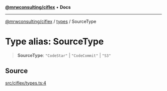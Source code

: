 [**@mrwconsulting/ciflex**](../../README.md) • **Docs**

***

[@mrwconsulting/ciflex](../../README.md) / [types](../README.md) / SourceType

# Type alias: SourceType

> **SourceType**: `"CodeStar"` \| `"CodeCommit"` \| `"S3"`

## Source

[src/ciflex/types.ts:4](https://github.com/mrwconsulting/CiFlex/blob/7abd7b2d63a9c44c1fecf55d7e2f664bb3b1f734/src/ciflex/types.ts#L4)
